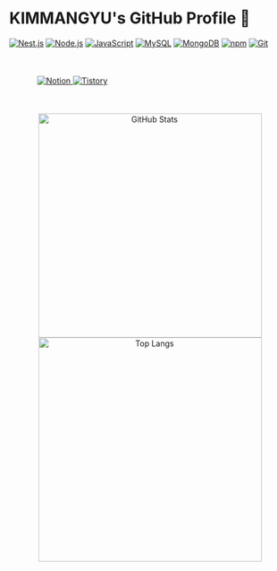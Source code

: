 # KIMMANGYU's GitHub Profile 🌟

<p align="left">
  <a href="https://nestjs.com/"><img src="https://img.shields.io/badge/NestJS-E0234E?style=for-the-badge&logo=NestJS&logoColor=white" alt="Nest.js" /></a>
  <a href="https://nodejs.org/"><img src="https://img.shields.io/badge/Node.js-43853D?style=for-the-badge&logo=node.js&logoColor=white" alt="Node.js" /></a>
  <a href="https://developer.mozilla.org/en-US/docs/Web/JavaScript"><img src="https://img.shields.io/badge/JavaScript-F7DF1E?style=for-the-badge&logo=javascript&logoColor=black" alt="JavaScript" /></a>
  <a href="https://www.mysql.com/"><img src="https://img.shields.io/badge/MySQL-4479A1?style=for-the-badge&logo=mysql&logoColor=white" alt="MySQL" /></a>
  <a href="https://www.mongodb.com/"><img src="https://img.shields.io/badge/MongoDB-47A248?style=for-the-badge&logo=mongodb&logoColor=white" alt="MongoDB" /></a>
  <a href="https://www.npmjs.com/"><img src="https://img.shields.io/badge/npm-CB3837?style=for-the-badge&logo=npm&logoColor=white" alt="npm" /></a>
  <a href="https://git-scm.com/"><img src="https://img.shields.io/badge/Git-F05032?style=for-the-badge&logo=git&logoColor=white" alt="Git" /></a>
</p>

<div align="left" style="margin: 50px;">
  <a href="https://better-tachometer-013.notion.site/85d03d78f0d94c8283bfe5abb25df25c?pvs=4"       text-decoration-line: none;>
    <img src="https://img.shields.io/badge/Notion-000000.svg?style=for-the-badge&logo=Notion&logoColor=white" alt="Notion"/>
  </a>
  <a href="https://kimmangyu.tistory.com/"      text-decoration-line: none;>
    <img src="https://img.shields.io/badge/Tistory-000000.svg?style=for-the-badge&logo=Tistory&logoColor=white" alt="Tistory"/>
  </a>
</div>

<p align="center">
  <img src="https://github-readme-stats.vercel.app/api?username=fierceCry&show_icons=true&theme=radical" alt="GitHub Stats" width="400"/>
  <img src="https://github-readme-stats.vercel.app/api/top-langs/?username=fierceCry&layout=compact&theme=radical" alt="Top Langs" width="400"/>
</p>
